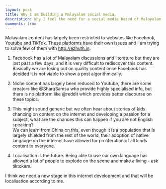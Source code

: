 ```yaml
---
layout: post
title: Why I am building a Malayalam social media.
description: Why I feel the need for a social media based of Malayalam
comments: true
---
```

 
Malayalam content has largely been restricted to websites like Facebook, Youtube and TikTok.  These platforms have their own issues and I am trying to solve few of them with http://ezhuth.in.

1. Facebook has a lot of Malayalam discussions and literature but they are lost past a few days, and it is very difficult to rediscover this content. Basically we are losing out on quality content once Facebook has decided it is not viable to show a post algorithmically.

2. Niche content has largely been reduced to Youtube, there are some creators like 
@SharqSamsu
 who provide highly specialised info, but there is no platform like 
@reddit
 which provides better discourse on these topics.

3. This might sound generic but we often hear about stories of kids chancing on content on the internet and developing a passion for a subject, what are the chances this can happen if you are not English speaking?  
We can learn from China on this, even though it is a population that is largely shielded from the rest of the world, their adoption of native langauge on the internet have allowed for proliferation of all kinds content to everyone.

4. Localisation is the future. Being able to use our own language has allowed a lot of people to explode on the scene and make a living - ask tiktokers.

I think we need a new stage in this internet development and that will be localisation according to me.